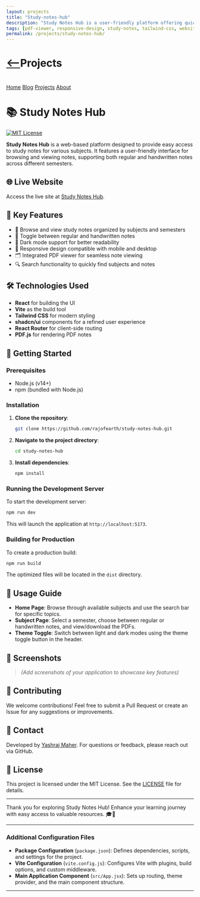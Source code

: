 ```yaml
---
layout: projects
title: "Study-notes-hub"
description: "Study Notes Hub is a user-friendly platform offering quick access to study materials with a sleek design using HTML, CSS, and Tailwind CSS, featuring embedded PDF viewing and easy downloads."
tags: [pdf-viewer, responsive-design, study-notes, tailwind-css, website]
permalink: /projects/study-notes-hub/
---
```

  <h1><a href="javascript:history.back()" class="back-btn"><--</a
  >Projects</h1>
  <nav style="justify-content: center; padding-top: 20px;">
    <a href="/">Home</a>
    <a href="/blog/">Blog</a>
    <a href="/projects/">Projects</a>
    <a href="/about.html">About</a>
    <!-- Add other navigation links as needed -->
  </nav>
  

# 📚 Study Notes Hub

[![MIT License](https://img.shields.io/badge/License-MIT-green.svg)](https://github.com/rajofearth/study-notes-hub/blob/main/LICENSE)

**Study Notes Hub** is a web-based platform designed to provide easy access to study notes for various subjects. It features a user-friendly interface for browsing and viewing notes, supporting both regular and handwritten notes across different semesters.

## 🌐 Live Website

Access the live site at [Study Notes Hub](https://rajofearth.github.io/study-notes-hub/).

## 📑 Key Features

- 📖 Browse and view study notes organized by subjects and semesters
- 📝 Toggle between regular and handwritten notes
- 🌙 Dark mode support for better readability
- 📱 Responsive design compatible with mobile and desktop
- 🗂 Integrated PDF viewer for seamless note viewing
- 🔍 Search functionality to quickly find subjects and notes

## 🛠️ Technologies Used

- **React** for building the UI
- **Vite** as the build tool
- **Tailwind CSS** for modern styling
- **shadcn/ui** components for a refined user experience
- **React Router** for client-side routing
- **PDF.js** for rendering PDF notes

## 🚀 Getting Started

### Prerequisites

- Node.js (v14+)
- npm (bundled with Node.js)

### Installation

1. **Clone the repository**:
   ```bash
   git clone https://github.com/rajofearth/study-notes-hub.git
   ```

2. **Navigate to the project directory**:
   ```bash
   cd study-notes-hub
   ```

3. **Install dependencies**:
   ```bash
   npm install
   ```

### Running the Development Server

To start the development server:

```bash
npm run dev
```

This will launch the application at `http://localhost:5173`.

### Building for Production

To create a production build:

```bash
npm run build
```

The optimized files will be located in the `dist` directory.

## 📝 Usage Guide

- **Home Page**: Browse through available subjects and use the search bar for specific topics.
- **Subject Page**: Select a semester, choose between regular or handwritten notes, and view/download the PDFs.
- **Theme Toggle**: Switch between light and dark modes using the theme toggle button in the header.

## 📸 Screenshots

> _(Add screenshots of your application to showcase key features)_

## 🤝 Contributing

We welcome contributions! Feel free to submit a Pull Request or create an Issue for any suggestions or improvements.

## 📧 Contact

Developed by [Yashraj Maher](https://github.com/rajofearth). For questions or feedback, please reach out via GitHub.

## 📄 License

This project is licensed under the MIT License. See the [LICENSE](https://github.com/rajofearth/study-notes-hub/blob/main/LICENSE) file for details.

---

Thank you for exploring Study Notes Hub! Enhance your learning journey with easy access to valuable resources. 🎓📖

---

### Additional Configuration Files

- **Package Configuration** (`package.json`): Defines dependencies, scripts, and settings for the project.
- **Vite Configuration** (`vite.config.js`): Configures Vite with plugins, build options, and custom middleware.
- **Main Application Component** (`src/App.jsx`): Sets up routing, theme provider, and the main component structure.

---
